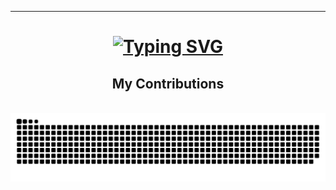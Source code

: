 <!--
![](https://visitcount.itsvg.in/api?id=abyanKhairi&icon=1&color=0)
-->

<hr>

<div align="center">
<h1>
  <a href="https://git.io/typing-svg"><img src="https://readme-typing-svg.demolab.com?font=Josefin+Sans&size=25&duration=2400&pause=100&color=51A6D3&center=true&width=435&lines=Hello+There;Im+Abyan+Khairi+Risha" alt="Typing SVG" /></a>
</h1>
</div>

<div align="center">
  <h2> My Contributions </h2>
  <br>
  <img alt="ular" src="https://raw.githubusercontent.com/salesp07/salesp07/output/github-contribution-grid-snake.svg" />
  <br/><br/><br/>
</div>
